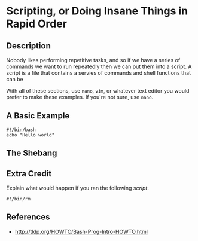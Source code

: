 Scripting, or Doing Insane Things in Rapid Order
================================================

Description
-----------

Nobody likes performing repetitive tasks, and so if we have a series of commands
we want to run repeatedly then we can put them into a script. A script is a
file that contains a servies of commands and shell functions that can be

With all of these sections, use `nano`, `vim`, or whatever text editor you would
prefer to make these examples. If you're not sure, use `nano`.

A Basic Example
---------------

    #!/bin/bash
    echo "Hello world"

The Shebang
-----------



Extra Credit
------------

Explain what would happen if you ran the following *script*.

    #!/bin/rm

References
----------

* http://tldp.org/HOWTO/Bash-Prog-Intro-HOWTO.html

